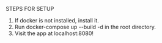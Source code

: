 STEPS FOR SETUP

1. If docker is not installed, install it.
2. Run docker-compose up --build -d in the root directory.
3. Visit the app at localhost:8080! 
